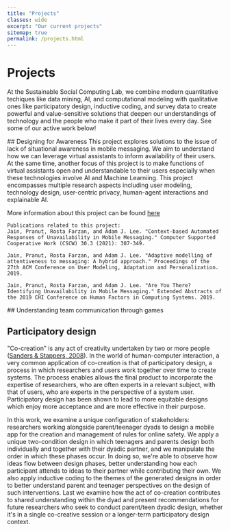 ```yaml
---
title: "Projects"
classes: wide
excerpt: "Our current projects"
sitemap: true
permalink: /projects.html
---
```


# Projects
At the Sustainable Social Computing Lab, we combine modern quantitative techiques like data mining, AI, and computational modeling with qualitative ones like participatory design, inductive coding, and survey data to create powerful and value-sensitive solutions that deepen our understandings of technology and the people who make it part of their lives every day. See some of our active work below!

<div>
    ## Designing for Awareness
    This project explores solutions to the issue of lack of situational awareness in mobile messaging. We aim to understand how we can leverage virtual assistants to inform availability of their users. At the same time, another focus of this project is to make functions of virtual assistants open and understandable to their users especially when these technologies involve AI and Machine Learniing. This project encompasses multiple research aspects including user modeling, technology design, user-centric privacy, human-agent interactions and explainable AI. 

More information about this project can be found <a href='https://people.cs.pitt.edu/~pranut/messaging_study/index.html'>here</a>

    
    Publications related to this project:
    Jain, Pranut, Rosta Farzan, and Adam J. Lee. "Context-based Automated Responses of Unavailability in Mobile Messaging." Computer Supported Cooperative Work (CSCW) 30.3 (2021): 307-349.
    
    Jain, Pranut, Rosta Farzan, and Adam J. Lee. "Adaptive modelling of attentiveness to messaging: A hybrid approach." Proceedings of the 27th ACM Conference on User Modeling, Adaptation and Personalization. 2019.
    
    Jain, Pranut, Rosta Farzan, and Adam J. Lee. "Are You There? Identifying Unavailability in Mobile Messaging." Extended Abstracts of the 2019 CHI Conference on Human Factors in Computing Systems. 2019.
</div>

<div>
    ## Understanding team communication through games
    
</div>

## Participatory design

"Co-creation" is any act of creativity undertaken by two or more people ([Sanders & Stappers, 2008](https://www.tandfonline.com/doi/full/10.1080/15710880701875068)). In the world of human-computer interaction, a very common application of co-creation is that of participatory design, a process in which researchers and users work together over time to create systems. The process enables allows the final product to incorporate the expertise of researchers, who are often experts in a relevant subject, with that of users, who are experts in the perspective of a system user. Participatory design has been shown to lead to more equitable designs which enjoy more acceptance and are more effective in their purpose.

In this work, we examine a unique configuration of stakeholders: researchers working alongside parent/teenager dyads to design a mobile app for the creation and management of rules for online safety. We apply a unique two-condition design in which teenagers and parents design both individually and together with their dyadic partner, and we manipulate the order in which these phases occur. In doing so, we're able to observe how ideas flow between design phases, better understanding how each participant attends to ideas to their partner while contributing their own. We also apply inductive coding to the themes of the generated designs in order to better understand parent and teenager perspectives on the design of such interventions. Last we examine how the act of co-creation contributes to shared understanding within the dyad and present recommendations for future researchers who seek to conduct parent/teen dyadic design, whether it's in a single co-creative session or a longer-term participatory design context.